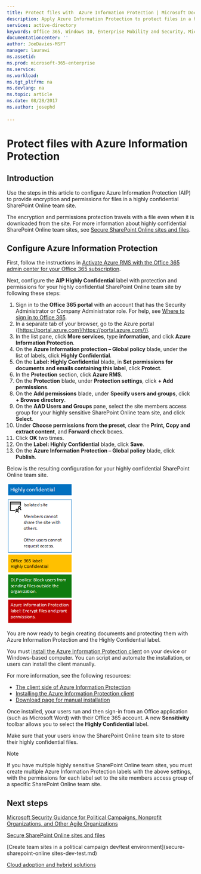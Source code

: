 ```yaml
---
title: Protect files with  Azure Information Protection | Microsoft Docs
description: Apply Azure Information Protection to protect files in a highly confidential SharePoint Online team site.
services: active-directory
keywords: Office 365, Windows 10, Enterprise Mobility and Security, Microsoft 365 Enterprise
documentationcenter: ''
author: JoeDavies-MSFT
manager: laurawi
ms.assetid: 
ms.prod: microsoft-365-enterprise
ms.service: 
ms.workload:
ms.tgt_pltfrm: na
ms.devlang: na
ms.topic: article
ms.date: 08/28/2017
ms.author: josephd

---
```


# Protect files with  Azure Information Protection

## Introduction

Use the steps in this article to configure Azure Information Protection (AIP) to provide encryption and permissions for files in a highly confidential SharePoint Online team site. 

The encryption and permissions protection travels with a file even when it is downloaded from the site. For more information about highly confidential SharePoint Online team sites, see [Secure SharePoint Online sites and files](secure-sharepoint-online-sites-and-files.md).

## Configure Azure Information Protection

First, follow the instructions in [Activate Azure RMS with the Office 365 admin center for your Office 365 subscription](https://docs.microsoft.com/information-protection/deploy-use/activate-office365).

Next, configure the **AIP Highly Confidential** label with protection and permissions for your highly confidential SharePoint Online team site by following these steps:

1. Sign in to the **Office 365 portal** with an account that has the Security Administrator or Company Administrator role. For help, see [Where to sign in to Office 365](https://support.office.com/Article/Where-to-sign-in-to-Office-365-e9eb7d51-5430-4929-91ab-6157c5a050b4).
2. In a separate tab of your browser, go to the Azure portal ([https://portal.azure.com](https://portal.azure.com/)).
3. In the list pane, click **More services**, type **information**, and click **Azure Information Protection**.
4. On the **Azure Information protection – Global policy** blade, under the list of labels, click **Highly Confidential**.
5. On the **Label: Highly Confidential** blade, in **Set permissions for documents and emails containing this label**, click **Protect**.
6. In the **Protection** section, click **Azure RMS**.
7. On the **Protection** blade, under **Protection settings**, click **+ Add permissions**.
8. On the **Add permissions** blade, under **Specify users and groups**, click **+ Browse directory**.
9. On the **AAD Users and Groups** pane, select the site members access group for your highly sensitive SharePoint Online team site, and click **Select**.
10. Under **Choose permissions from the preset**, clear the **Print, Copy and extract content**, and **Forward** check boxes.
11. Click **OK** two times.
12. On the **Label: Highly Confidential** blade, click **Save**.
13. On the **Azure Information Protection – Global policy** blade, click **Publish**.

Below is the resulting configuration for your highly confidential SharePoint Online team site.

 ![Highly Confidential](./media/protect-files-with-aip/hc_w_aip.png)

You are now ready to begin creating documents and protecting them with Azure Information Protection and the Highly Confidential label.

You must [install the Azure Information Protection client](https://docs.microsoft.com/information-protection/rms-client/install-client-app) on your device or Windows-based computer. You can script and automate the installation, or users can install the client manually. 

For more information, see the following resources:

* [The client side of Azure Information Protection](https://docs.microsoft.com/information-protection/rms-client/use-client)
* [Installing the Azure Information Protection client](https://docs.microsoft.com/information-protection/rms-client/client-admin-guide)
* [Download page for manual installation](https://www.microsoft.com/download/details.aspx?id=53018)

Once installed, your users run and then sign-in from an Office application (such as Microsoft Word) with their Office 365 account. A new **Sensitivity** toolbar allows you to select the **Highly Confidential** label. 

Make sure that your users know the SharePoint Online team site to store their highly confidential files.

>[!Note]
>If you have multiple highly sensitive SharePoint Online team sites, you must create multiple Azure Information Protection labels with the above settings, with the permissions for each label set to the site members access group of a specific SharePoint Online team site.
>

## Next steps
[Microsoft Security Guidance for Political Campaigns, Nonprofit Organizations, and Other Agile Organizations](https://technet.microsoft.com/library/mt493213.aspx)

[Secure SharePoint Online sites and files](secure-sharepoint-online-sites-and-files.md)

[Create team sites in a political campaign dev/test environment](secure-sharepoint-online sites-dev-test.md)

[Cloud adoption and hybrid solutions](https://technet.microsoft.com/library/dn262744.aspx)






